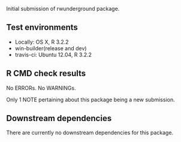 Initial submission of rwunderground package.

## Test environments
* Locally: OS X, R 3.2.2
* win-builder(release and dev)
* travis-ci: Ubuntu 12.04, R 3.2.2

## R CMD check results
No ERRORs.  No WARNINGs.

Only 1 NOTE pertaining about this package being a new submission.

## Downstream dependencies
There are currently no downstream dependencies for this package.
